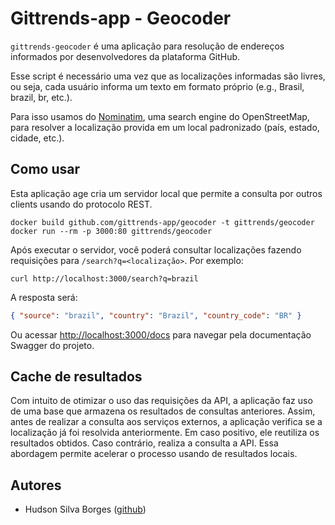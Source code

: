 # Gittrends-app - Geocoder

`gittrends-geocoder` é uma aplicação para resolução de endereços informados por desenvolvedores da plataforma GitHub.

Esse script é necessário uma vez que as localizações informadas são livres, ou seja, cada usuário informa um texto em formato próprio (e.g., Brasil, brazil, br, etc.).

Para isso usamos do [Nominatim](https://nominatim.openstreetmap.org/), uma search engine do OpenStreetMap, para resolver a localização provida em um local padronizado (país, estado, cidade, etc.).

## Como usar

Esta aplicação age cria um servidor local que permite a consulta por outros clients usando do protocolo REST.

```console
docker build github.com/gittrends-app/geocoder -t gittrends/geocoder
docker run --rm -p 3000:80 gittrends/geocoder
```

Após executar o servidor, você poderá consultar localizações fazendo requisições para `/search?q=<localização>`. Por exemplo:

```console
curl http://localhost:3000/search?q=brazil
```

A resposta será:

```json
{ "source": "brazil", "country": "Brazil", "country_code": "BR" }
```

Ou acessar <http://localhost:3000/docs> para navegar pela documentação Swagger do projeto.

## Cache de resultados

Com intuito de otimizar o uso das requisições da API, a aplicação faz uso de uma base que armazena os resultados de consultas anteriores. Assim, antes de realizar a consulta aos serviços externos, a aplicação verifica se a localização já foi resolvida anteriormente. Em caso positivo, ele reutiliza os resultados obtidos. Caso contrário, realiza a consulta a API. Essa abordagem permite acelerar o processo usando de resultados locais.

## Autores

- Hudson Silva Borges ([github](https://github.com/hsborges))
